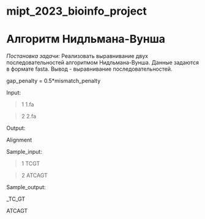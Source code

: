 # mipt_2023_bioinfo_project

# Алгоритм Нидльмана-Вунша
*Постановка задачи:*
Реализовать выравнивание двух последовательностей алгоритмом Нидльмана-Вунша. Данные задаются в формате fasta. Вывод - выравнивание последовательностей. 

gap_penalty = 0.5*mismatch_penalty 

Input: 
>1
1.fa

>2
>2.fa 

Output: 
>
Alignment

Sample_input: 
>1 
TCGT

>2 
ATCAGT


Sample_output: 
>
_TC_GT 

>
ATCAGT 
